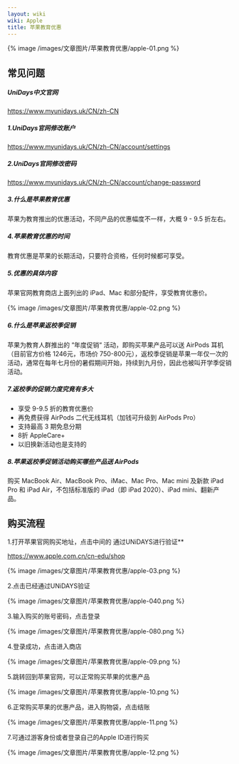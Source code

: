 ```yaml
---
layout: wiki
wiki: Apple
title: 苹果教育优惠
---
```


{% image /images/文章图片/苹果教育优惠/apple-01.png %}


## 常见问题
##### UniDays中文官网
https://www.myunidays.uk/CN/zh-CN

##### 1.UniDays官网修改账户
https://www.myunidays.uk/CN/zh-CN/account/settings

##### 2.UniDays官网修改密码
https://www.myunidays.uk/CN/zh-CN/account/change-password

##### 3.什么是苹果教育优惠

 苹果为教育推出的优惠活动，不同产品的优惠幅度不一样，大概 9 - 9.5 折左右。

##### 4.苹果教育优惠的时间

教育优惠是苹果的长期活动，只要符合资格，任何时候都可享受。

##### 5.优惠的具体内容

苹果官网教育商店上面列出的 iPad、Mac 和部分配件，享受教育优惠价。

{% image /images/文章图片/苹果教育优惠/apple-02.png %}

##### 6.什么是苹果返校季促销

苹果为教育人群推出的 “年度促销“ 活动，即购买苹果产品可以送 AirPods 耳机（目前官方价格 1246元，市场价 750-800元），返校季促销是苹果一年仅一次的活动，通常在每年七月份的暑假期间开始，持续到九月份，因此也被叫开学季促销活动。

##### 7.返校季的促销力度究竟有多大

- 享受 9-9.5 折的教育优惠价
- 再免费获得 AirPods 二代无线耳机（加钱可升级到 AirPods Pro）
- 支持最高 3 期免息分期
- 8折 AppleCare+
- 以旧换新活动也是支持的

##### 8.苹果返校季促销活动购买哪些产品送 AirPods

购买 MacBook Air、MacBook Pro、iMac、Mac Pro、Mac mini 及新款 iPad Pro 和 iPad Air，不包括标准版的 iPad（即 iPad 2020）、iPad mini、翻新产品。




## 购买流程

1.打开苹果官网购买地址，点击中间的 通过UNiDAYS进行验证**

https://www.apple.com.cn/cn-edu/shop

{% image /images/文章图片/苹果教育优惠/apple-03.png %}


2.点击已经通过UNiDAYS验证

{% image /images/文章图片/苹果教育优惠/apple-040.png %}

3.输入购买的账号密码，点击登录

{% image /images/文章图片/苹果教育优惠/apple-080.png %}


4.登录成功，点击进入商店

{% image /images/文章图片/苹果教育优惠/apple-09.png %}

5.跳转回到苹果官网，可以正常购买苹果的优惠产品

{% image /images/文章图片/苹果教育优惠/apple-10.png %}

6.正常购买苹果的优惠产品，进入购物袋，点击结账

{% image /images/文章图片/苹果教育优惠/apple-11.png %}

7.可通过游客身份或者登录自己的Apple ID进行购买

{% image /images/文章图片/苹果教育优惠/apple-12.png %}